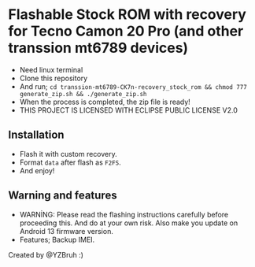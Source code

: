 # Flashable Stock ROM with recovery for Tecno Camon 20 Pro (and other transsion mt6789 devices) 
- Need linux terminal
- Clone this repository
- And run;
`cd transsion-mt6789-CK7n-recovery_stock_rom && chmod 777 generate_zip.sh && ./generate_zip.sh`
- When the process is completed, the zip file is ready!
- THIS PROJECT IS LICENSED WITH ECLIPSE PUBLIC LICENSE V2.0

## Installation
- Flash it with custom recovery.
- Format `data` after flash as `F2FS`.
- And enjoy!

## Warning and features
- WARNİNG: Please read the flashing instructions carefully before proceeding this. And do at your own risk. Also make you update on Android 13 firmware version.
- Features;
  Backup IMEI.

Created by @YZBruh :)
